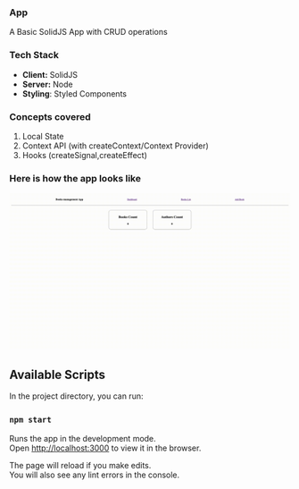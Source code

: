 ### App

A Basic SolidJS App with CRUD operations

### Tech Stack

- **Client:** SolidJS
- **Server:** Node
- **Styling**: Styled Components

### Concepts covered

1. Local State
2. Context API (with createContext/Context Provider)
3. Hooks (createSignal,createEffect)

### Here is how the app looks like

![Solid-crud-app](solid-app.gif)

## Available Scripts

In the project directory, you can run:

### `npm start`

Runs the app in the development mode.<br>
Open [http://localhost:3000](http://localhost:3000) to view it in the browser.

The page will reload if you make edits.<br>
You will also see any lint errors in the console.
